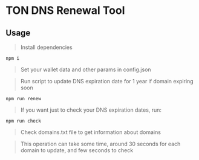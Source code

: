 # TON DNS Renewal Tool

## Usage

> Install dependencies

```npm i```

> Set your wallet data and other params in config.json

> Run script to update DNS expiration date for 1 year if domain expiring soon

```npm run renew```

> If you want just to check your DNS expiration dates, run:

```npm run check```

> Check domains.txt file to get information about domains

> This operation can take some time, around 30 seconds for each domain to update, and few seconds to check
